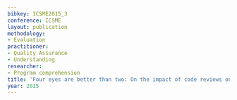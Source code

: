 ```yaml
---
bibkey: ICSME2015_3
conference: ICSME
layout: publication
methodology:
- Evaluation
practitioner:
- Quality Assurance
- Understanding
researcher:
- Program comprehension
title: 'Four eyes are better than two: On the impact of code reviews on software quality'
year: 2015
---
```

